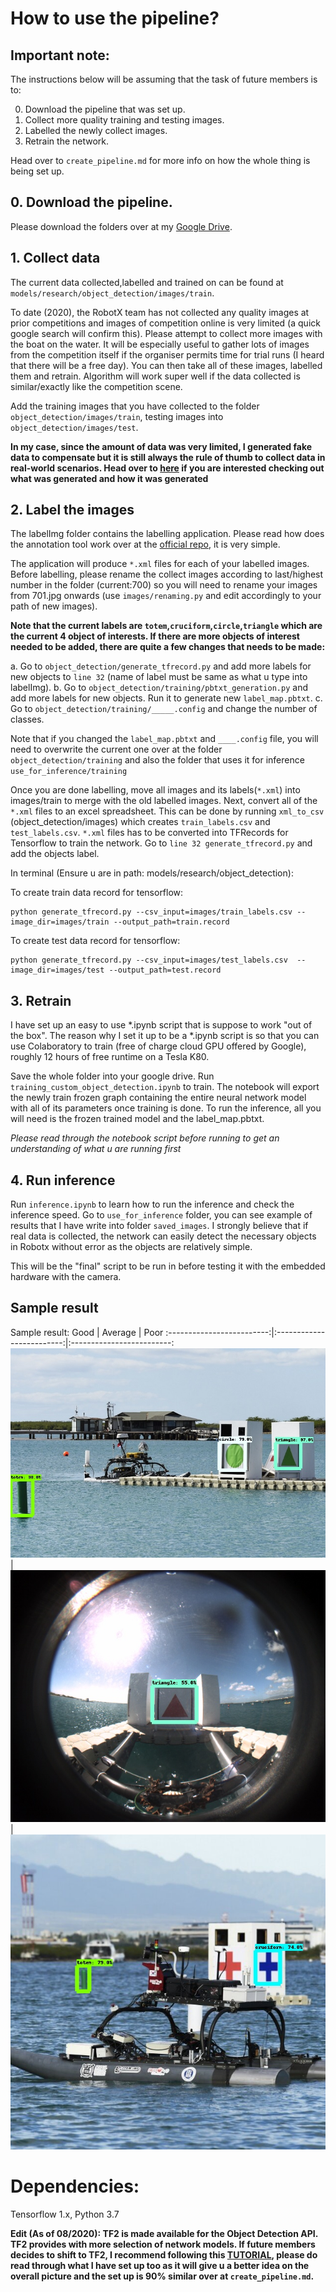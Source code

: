 # How to use the pipeline?

## Important note:

The instructions below will be assuming that the task of future members is to:

0. Download the pipeline that was set up.
1. Collect more quality training and testing images.
2. Labelled the newly collect images.
3. Retrain the network.

Head over to `create_pipeline.md` for more info on how the whole thing is being set up.

## 0. Download the pipeline.

Please download the folders over at my [Google Drive](https://drive.google.com/drive/folders/1669iQFZg1kmxT-e_k6j4973mFD11Sb7v?usp=sharing).


## 1. Collect data

The current data collected,labelled and trained on can be found at `models/research/object_detection/images/train`.

To date (2020), the RobotX team has not collected any quality images at prior competitions and images of competition online is very limited (a quick google search will confirm this). Please attempt to collect more images with the boat on the water. It will be especially useful to gather lots of images from the competition itself if the organiser permits time for trial runs (I heard that there will be a free day). You can then take all of these images, labelled them and retrain. Algorithm will work super well if the data collected is similar/exactly like the competition scene.

Add the training images that you have collected to the folder `object_detection/images/train`, testing images into `object_detection/images/test`.

**In my case, since the amount of data was very limited, I generated fake data to compensate but it is still always the rule of thumb to collect data in real-world scenarios. Head over to [here](https://github.com/timothylimyl/robotx_od_pipeline/tree/master/robotx_generation) if you are interested checking out what was generated and how it was generated**

## 2. Label the images

The labelImg folder contains the labelling application. Please read how does the annotation tool work over at the [official repo](https://github.com/tzutalin/labelImg), it is very simple.

The application will produce `*.xml` files for each of your labelled images. Before labelling, please rename the collect images according to 
last/highest number in the folder (current:700) so you will need to rename your images from 701.jpg onwards (use `images/renaming.py` and edit accordingly to your path of new images). 

**Note that the current labels are `totem`,`cruciform`,`circle`,`triangle` which are the current 4 object of interests. If there are more objects of interest needed to be added, there are quite a few changes that needs to be made:**

a. Go to `object_detection/generate_tfrecord.py` and add more labels for new objects to `line 32` (name of label must be same as what u type into labelImg).
b. Go to `object_detection/training/pbtxt_generation.py` and add more labels for new objects. Run it to generate new `label_map.pbtxt`.
c. Go to `object_detection/training/_____.config` and change the number of classes.

Note that if you changed the `label_map.pbtxt` and `____.config` file, you will need to overwrite the current one over at the folder `object_detection/training` and also the folder that uses it for inference `use_for_inference/training`

Once you are done labelling, move all images and its labels(`*.xml`) into images/train to merge with the old labelled images. Next, convert all of the `*.xml` files to an excel spreadsheet. This can be done by running `xml_to_csv` (object_detection/images) which creates `train_labels.csv` and `test_labels.csv`. `*.xml` files has to be converted into TFRecords for Tensorflow to train the network. Go to `line 32 generate_tfrecord.py` and add the objects label.

In terminal (Ensure u are in path: models/research/object_detection): 

To create train data record for tensorflow:

```
python generate_tfrecord.py --csv_input=images/train_labels.csv --image_dir=images/train --output_path=train.record
```

To create test data record for tensorflow:

```
python generate_tfrecord.py --csv_input=images/test_labels.csv  --image_dir=images/test --output_path=test.record

```

## 3. Retrain

I have set up an easy to use *.ipynb script that is suppose to work "out of the box". The reason why I set it up to be a *.ipynb script is so that you can use Colaboratory to train (free of charge cloud GPU offered by Google), roughly 12 hours of free runtime on a Tesla K80.

Save the whole folder into your google drive. Run `training_custom_object_detection.ipynb` to train. The notebook will export the newly train frozen graph containing the entire neural network model with all of its parameters once training is done. To run the inference, all you will need is the frozen trained model and the label_map.pbtxt. 

*Please read through the notebook script before running to get an understanding of what u are running first*


## 4. Run inference

Run `inference.ipynb` to learn how to run the inference and check the inference speed. Go to `use_for_inference` folder, you can see example of results that I have write into folder `saved_images`. I strongly believe that if real data is collected, the network can easily detect the necessary objects in Robotx without error as the objects are relatively simple.

This will be the "final" script to be run in before testing it with the embedded hardware with the camera.

## Sample result

Sample result:
Good            |  Average   | Poor
:-------------------------:|:-------------------------:|:-------------------------:
![1](saved_images/save7.jpg)   | ![2](saved_images/save4.jpg) | ![3](saved_images/save8.jpg)



# Dependencies:

Tensorflow 1.x, Python 3.7

**Edit (As of 08/2020): TF2 is made available for the Object Detection API. TF2 provides with more selection of network models. If future members decides to shift to TF2, I recommend following this [TUTORIAL](https://tensorflow-object-detection-api-tutorial.readthedocs.io/en/latest/index.html), please do read through what I have set up too as it will give u a better idea on the overall picture and the set up is 90% similar over at `create_pipeline.md`.**
